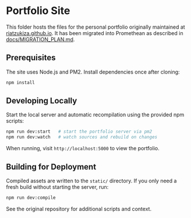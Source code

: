 # Portfolio Site

This folder hosts the files for the personal portfolio originally maintained at [riatzukiza.github.io](https://github.com/riatzukiza/riatzukiza.github.io).
It has been migrated into Promethean as described in [docs/MIGRATION_PLAN.md](../docs/MIGRATION_PLAN.md).

## Prerequisites

The site uses Node.js and PM2. Install dependencies once after cloning:

```bash
npm install
```

## Developing Locally

Start the local server and automatic recompilation using the provided npm scripts:

```bash
npm run dev:start   # start the portfolio server via pm2
npm run dev:watch   # watch sources and rebuild on changes
```

When running, visit `http://localhost:5000` to view the portfolio.

## Building for Deployment

Compiled assets are written to the `static/` directory. If you only need a fresh build without starting the server, run:

```bash
npm run dev:compile
```

See the original repository for additional scripts and context.
